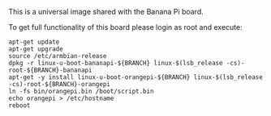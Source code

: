 This is a universal image shared with the Banana Pi board.

To get full functionality of this board please login as root and execute:
	
	apt-get update
	apt-get upgrade
	source /etc/armbian-release
	dpkg -r linux-u-boot-bananapi-${BRANCH} linux-$(lsb_release -cs)-root-${BRANCH}-bananapi
	apt-get -y install linux-u-boot-orangepi-${BRANCH} linux-$(lsb_release -cs)-root-${BRANCH}-orangepi
	ln -fs bin/orangepi.bin /boot/script.bin
	echo orangepi > /etc/hostname
	reboot